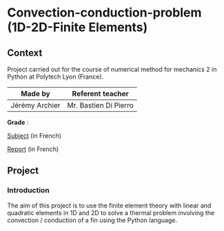 # Convection-conduction-problem (1D-2D-Finite Elements)
## Context
Project carried out for the course of numerical method for mechanics 2 in Python at Polytech Lyon (France).

| Made by | Referent teacher | 
| ------------- |:-------------:|
| Jérémy Archier | Mr. Bastien Di Pierro |

**Grade** : 

[Subject](Report/EnoncéTP_2020.pdf) (in French)

[Report](Report/Rapport_MNM_2.pdf) (in French)


## Project
### Introduction
The aim of this project is to use the finite element theory with linear and quadratic elements in 1D and 2D to solve a thermal problem involving the convection / conduction of a fin using the Python language.
